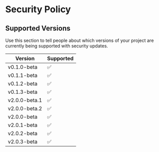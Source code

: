 # Security Policy

## Supported Versions

Use this section to tell people about which versions of your project are
currently being supported with security updates.

| Version | Supported          |
| ------- | ------------------ |
| v0.1.0-beta   | :white_check_mark: |
| v0.1.1-beta   | :white_check_mark: |
| v0.1.2-beta   | :white_check_mark: |
| v0.1.3-beta   | :white_check_mark: |
| v2.0.0-beta.1   | :white_check_mark: |
| v2.0.0-beta.2   | :white_check_mark: |
| v2.0.0-beta     | :white_check_mark: |
| v2.0.1-beta  | :white_check_mark: |
| v2.0.2-beta  | :white_check_mark: |
| v2.0.3-beta  | :white_check_mark: |
